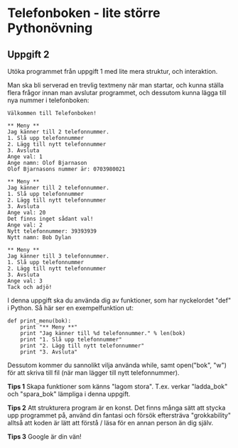 Telefonboken - lite större Pythonövning
=======================================

Uppgift 2
---------

Utöka programmet från uppgift 1 med lite mera struktur, och interaktion.

Man ska bli serverad en trevlig textmeny när man startar,
och kunna ställa flera frågor innan man avslutar programmet,
och dessutom kunna lägga till nya nummer i telefonboken:

    Välkommen till Telefonboken!

    ** Meny **
    Jag känner till 2 telefonnummer.
    1. Slå upp telefonnummer
    2. Lägg till nytt telefonnummer
    3. Avsluta
    Ange val: 1
    Ange namn: Olof Bjarnason
    Olof Bjarnasons nummer är: 0703980021

    ** Meny **
    Jag känner till 2 telefonnummer.
    1. Slå upp telefonnummer
    2. Lägg till nytt telefonnummer
    3. Avsluta
    Ange val: 20
    Det finns inget sådant val!
    Ange val: 2
    Nytt telefonnummer: 39393939
    Nytt namn: Bob Dylan

    ** Meny **
    Jag känner till 3 telefonnummer.
    1. Slå upp telefonnummer
    2. Lägg till nytt telefonnummer
    3. Avsluta
    Ange val: 3
    Tack och adjö!

I denna uppgift ska du använda dig av funktioner, som har nyckelordet "def"
i Python. Så här ser en exempelfunktion ut:

    def print_menu(bok):
        print "** Meny **"
        print "Jag känner till %d telefonnummer." % len(bok)
        print "1. Slå upp telefonnummer"
        print "2. Lägg till nytt telefonnummer"
        print "3. Avsluta"

Dessutom kommer du sannolikt vilja använda while, samt open("bok", "w") för att
skriva till fil (när man lägger till nytt telefonnummer). 

**Tips 1** Skapa funktioner som känns "lagom stora". T.ex. verkar "ladda_bok" och
"spara_bok" lämpliga i denna uppgift.

**Tips 2** Att strukturera program är en konst. Det finns många sätt att stycka upp
programmet på, använd din fantasi och försök eftersträva "grokkability" alltså att
koden är lätt att förstå / läsa för en annan person än dig själv.

**Tips 3** Google är din vän!

